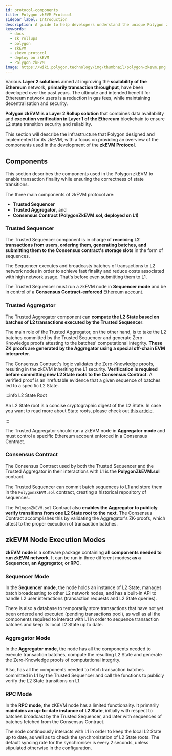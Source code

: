 ```yaml
---
id: protocol-components
title: Polygon zkEVM Protocol
sidebar_label: Introduction
description: A guide to help developers understand the unique Polygon zkEVM protocol.
keywords:
  - docs
  - zk rollups
  - polygon
  - zkEVM
  - zkevm protocol
  - deploy on zkEVM
  - Polygon zkEVM
image: https://wiki.polygon.technology/img/thumbnail/polygon-zkevm.png
---
```


Various **Layer 2 solutions** aimed at improving the **scalability of the Ethereum** network, **primarily transaction throughput**, have been developed over the past years. The ultimate and intended benefit for Ethereum network users is a reduction in gas fees, while maintaining decentralisation and security.

**Polygon zkEVM is a Layer 2 Rollup solution** that combines data availability and **execution verification in Layer 1 of the Ethereum** blockchain to ensure L2 state transition security and reliability.

This section will describe the infrastructure that Polygon designed and implemented for its zkEVM, with a focus on providing an overview of the components used in the development of the **zkEVM Protocol**.

## Components

This section describes the components used in the Polygon zkEVM to enable transaction finality while ensuring the correctness of state transitions.

The three main components of zkEVM protocol are:
- **Trusted Sequencer**
- **Trusted Aggregator**, and
- **Consensus Contract (PolygonZkEVM.sol, deployed on L1)**

### Trusted Sequencer

The Trusted Sequencer component is in charge of **receiving L2 transactions from users, ordering them, generating batches, and submitting them to the Consensus contract's storage slots** in the form of sequences.

The Sequencer executes and broadcasts batches of transactions to L2 network nodes in order to achieve fast finality and reduce costs associated with high network usage. That's before even submitting them to L1.

The Trusted Sequencer must run a zkEVM node in **Sequencer mode** and be in control of a **Consensus Contract-enforced** Ethereum account.

### Trusted Aggregator

The Trusted Aggregator component can **compute the L2 State based on batches of L2 transactions executed by the Trusted Sequencer**.

The main role of the Trusted Aggregator, on the other hand, is to take the L2 batches committed by the Trusted Sequencer and generate Zero-Knowledge proofs attesting to the batches' computational integrity. **These ZK proofs are generated by the Aggregator using a special off-chain EVM interpreter**.

The Consensus Contract's logic validates the Zero-Knowledge proofs, resulting in the zkEVM inheriting the L1 security. **Verification is required before committing new L2 State roots to the Consensus Contract**. A verified proof is an irrefutable evidence that a given sequence of batches led to a specific L2 State.

:::info L2 State Root

An L2 State root is a concise cryptographic digest of the L2 State. In case you want to read more about State roots, please check out [<ins>this article</ins>](https://ethereum.org/en/developers/docs/scaling/zk-rollups/#state-commitments).

:::

The Trusted Aggregator should run a zkEVM node in **Aggregator mode** and must control a specific Ethereum account enforced in a Consensus Contract.

### Consensus Contract

The Consensus Contract used by both the Trusted Sequencer and the Trusted Aggregator in their interactions with L1 is the **PolygonZkEVM.sol** contract.

The Trusted Sequencer can commit batch sequences to L1 and store them in the `PolygonZkEVM.sol` contract, creating a historical repository of sequences.

The `PolygonZkEVM.sol` Contract also **enables the Aggregator to publicly verify transitions from one L2 State root to the next**. The Consensus Contract accomplishes this by validating the Aggregator's ZK-proofs, which attest to the proper execution of transaction batches.

## zkEVM Node Execution Modes

**zkEVM node** is a software package containing **all components needed to run zkEVM network**. It can be run in three different modes; **as a Sequencer, an Aggregator, or RPC**.

### Sequencer Mode

In the **Sequencer mode**, the node holds an instance of L2 State, manages batch broadcasting to other L2 network nodes, and has a built-in API to handle L2 user interactions (transaction requests and L2 State queries).

There is also a database to temporarily store transactions that have not yet been ordered and executed (pending transactions pool), as well as all the components required to interact with L1 in order to sequence transaction batches and keep its local L2 State up to date.

### Aggregator Mode

In the **Aggregator mode**, the node has all the components needed to execute transaction batches, compute the resulting L2 State and generate the Zero-Knowledge proofs of computational integrity.

Also, has all the components needed to fetch transaction batches committed in L1 by the Trusted Sequencer and call the functions to publicly verify the L2 State transitions on L1.

### RPC Mode

In the **RPC mode**, the zKEVM node has a limited functionality. It primarily **maintains an up-to-date instance of L2 State**, initially with respect to batches broadcast by the Trusted Sequencer, and later with sequences of batches fetched from the Consensus Contract.

The node continuously interacts with L1 in order to keep the local L2 State up to date, as well as to check the synchronization of L2 State roots. The default syncing rate for the synchroniser is every 2 seconds, unless stipulated otherwise in the configuration.
